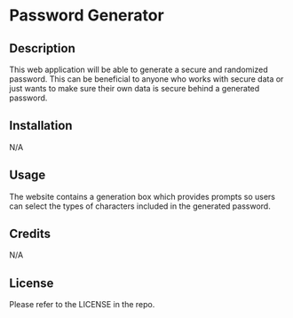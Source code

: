 # Password Generator

## Description
This web application will be able to generate a secure and randomized password. This can be beneficial to anyone who works with secure data or just wants to make sure their own data is secure behind a generated password.

## Installation
N/A

## Usage
The website contains a generation box which provides prompts so users can select the types of characters included in the generated password.

## Credits
N/A

## License
Please refer to the LICENSE in the repo.
